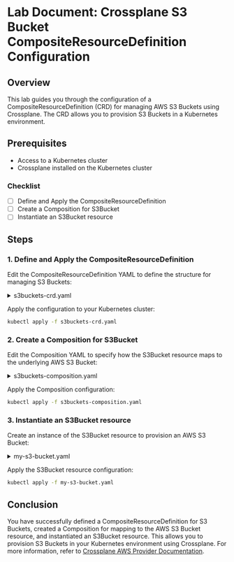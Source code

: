 # Lab Document: Crossplane S3 Bucket CompositeResourceDefinition Configuration

## Overview

This lab guides you through the configuration of a CompositeResourceDefinition (CRD) for managing AWS S3 Buckets using Crossplane. The CRD allows you to provision S3 Buckets in a Kubernetes environment.

## Prerequisites

-   Access to a Kubernetes cluster
-   Crossplane installed on the Kubernetes cluster

### Checklist

 - [ ] Define and Apply the CompositeResourceDefinition
 - [ ] Create a Composition for S3Bucket
 - [ ] Instantiate an S3Bucket resource

## Steps

### 1. Define and Apply the CompositeResourceDefinition

Edit the CompositeResourceDefinition YAML to define the structure for managing S3 Buckets:

<details> 
	<summary>s3buckets-crd.yaml</summary>

```yaml
apiVersion: apiextensions.crossplane.io/v1
kind: CompositeResourceDefinition
metadata:
  name: s3buckets.example.org
spec:
  group: example.org
  names:
    kind: S3Bucket
    plural: s3buckets
  versions:
  - name: v1alpha1
    served: true
    referenceable: true
    schema:
      openAPIV3Schema:
        type: object
        properties:
          spec:
            type: object
            properties:
              parameters:
                type: object
                properties:
                  region:
                    type: string
                required:
                - region
            required:
            - parameters` 
```
</details>

Apply the configuration to your Kubernetes cluster:


```bash
kubectl apply -f s3buckets-crd.yaml 
```

### 2. Create a Composition for S3Bucket

Edit the Composition YAML to specify how the S3Bucket resource maps to the underlying AWS S3 Bucket:

<details>
	 <summary>s3buckets-composition.yaml</summary>

```yaml
apiVersion: apiextensions.crossplane.io/v1
kind: Composition
metadata:
  name: s3buckets
spec:
  compositeTypeRef:
    apiVersion: example.org/v1alpha1
    kind: S3Bucket
  resources:
    - name: bucket
      base:
        apiVersion: s3.aws.upbound.io/v1beta1
        kind: Bucket
        spec:
          forProvider:
            tags:
              Name: SampleBuckets
          publishConnectionDetailsTo:
            name: s3-kubernetes-secret
          writeConnectionSecretToRef:
            name: s3-secret
            namespace: default
      patches:
      - type: FromCompositeFieldPath
        fromFieldPath: metadata.name
        toFieldPath: spec.forProvider.name
      - type: FromCompositeFieldPath
        fromFieldPath: metadata.name
        toFieldPath: metadata.annotations.crossplane.io/external-name
      - type: FromCompositeFieldPath
        fromFieldPath: spec.parameters.region
        toFieldPath: spec.forProvider.region
```
</details>

Apply the Composition configuration:

```bash
kubectl apply -f s3buckets-composition.yaml
```

### 3. Instantiate an S3Bucket resource

Create an instance of the S3Bucket resource to provision an AWS S3 Bucket:

<details>
	 <summary>my-s3-bucket.yaml</summary>

```yaml
apiVersion: example.org/v1alpha1
kind: S3Bucket
metadata:
  name: my-s3-bucket
spec:
  parameters:
    region: eu-central-1
 ```

</details>

Apply the S3Bucket resource configuration:

```bash
kubectl apply -f my-s3-bucket.yaml
```
## Conclusion

You have successfully defined a CompositeResourceDefinition for S3 Buckets, created a Composition for mapping to the AWS S3 Bucket resource, and instantiated an S3Bucket resource. This allows you to provision S3 Buckets in your Kubernetes environment using Crossplane. For more information, refer to [Crossplane AWS Provider Documentation](https://docs.crossplane.io/v1.13/getting-started/provider-aws/).